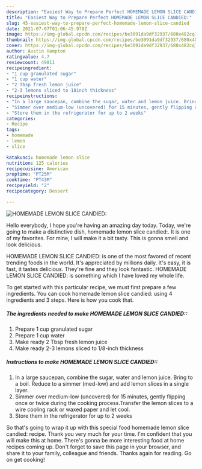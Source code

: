 ```yaml
---
description: "Easiest Way to Prepare Perfect HOMEMADE LEMON SLICE CANDIED:"
title: "Easiest Way to Prepare Perfect HOMEMADE LEMON SLICE CANDIED:"
slug: 45-easiest-way-to-prepare-perfect-homemade-lemon-slice-candied
date: 2021-07-07T01:06:45.978Z
image: https://img-global.cpcdn.com/recipes/be3091da9df32937/680x482cq70/homemade-lemon-slice-candied-recipe-main-photo.jpg
thumbnail: https://img-global.cpcdn.com/recipes/be3091da9df32937/680x482cq70/homemade-lemon-slice-candied-recipe-main-photo.jpg
cover: https://img-global.cpcdn.com/recipes/be3091da9df32937/680x482cq70/homemade-lemon-slice-candied-recipe-main-photo.jpg
author: Austin Hampton
ratingvalue: 4.7
reviewcount: 49811
recipeingredient:
- "1 cup granulated sugar"
- "1 cup water"
- "2 Tbsp fresh lemon juice"
- "2-3 lemons sliced to 18inch thickness"
recipeinstructions:
- "In a large saucepan, combine the sugar, water and lemon juice. Bring to a boil. Reduce to a simmer (med-low) and add lemon slices in a single layer."
- "Simmer over medium-low (uncovered) for 15 minutes, gently flipping once or twice during the cooking process.Transfer the lemon slices to a wire cooling rack or waxed paper and let cool."
- "Store them in the refrigerator for up to 2 weeks"
categories:
- Recipe
tags:
- homemade
- lemon
- slice

katakunci: homemade lemon slice 
nutrition: 125 calories
recipecuisine: American
preptime: "PT25M"
cooktime: "PT43M"
recipeyield: "2"
recipecategory: Dessert

---
```



![HOMEMADE LEMON SLICE CANDIED:](https://img-global.cpcdn.com/recipes/be3091da9df32937/680x482cq70/homemade-lemon-slice-candied-recipe-main-photo.jpg)

Hello everybody, I hope you're having an amazing day today. Today, we're going to make a distinctive dish, homemade lemon slice candied:. It is one of my favorites. For mine, I will make it a bit tasty. This is gonna smell and look delicious.

HOMEMADE LEMON SLICE CANDIED: is one of the most favored of recent trending foods in the world. It's appreciated by millions daily. It's easy, it is fast, it tastes delicious. They're fine and they look fantastic. HOMEMADE LEMON SLICE CANDIED: is something which I have loved my whole life.




To get started with this particular recipe, we must first prepare a few ingredients. You can cook homemade lemon slice candied: using 4 ingredients and 3 steps. Here is how you cook that.

<!--inarticleads1-->

##### The ingredients needed to make HOMEMADE LEMON SLICE CANDIED::

1. Prepare 1 cup granulated sugar
1. Prepare 1 cup water
1. Make ready 2 Tbsp fresh lemon juice
1. Make ready 2-3 lemons sliced to 1/8-inch thickness




<!--inarticleads2-->

##### Instructions to make HOMEMADE LEMON SLICE CANDIED::

1. In a large saucepan, combine the sugar, water and lemon juice. Bring to a boil. Reduce to a simmer (med-low) and add lemon slices in a single layer.
1. Simmer over medium-low (uncovered) for 15 minutes, gently flipping once or twice during the cooking process.Transfer the lemon slices to a wire cooling rack or waxed paper and let cool.
1. Store them in the refrigerator for up to 2 weeks




So that's going to wrap it up with this special food homemade lemon slice candied: recipe. Thank you very much for your time. I'm confident that you will make this at home. There's gonna be more interesting food at home recipes coming up. Don't forget to save this page in your browser, and share it to your family, colleague and friends. Thanks again for reading. Go on get cooking!
